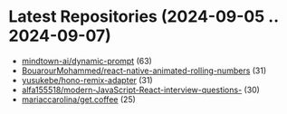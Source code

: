 # Latest Repositories (2024-09-05 .. 2024-09-07)

- [mindtown-ai/dynamic-prompt](https://github.com/mindtown-ai/dynamic-prompt) (63)
- [BouarourMohammed/react-native-animated-rolling-numbers](https://github.com/BouarourMohammed/react-native-animated-rolling-numbers) (31)
- [yusukebe/hono-remix-adapter](https://github.com/yusukebe/hono-remix-adapter) (31)
- [alfa155518/modern-JavaScript-React-interview-questions-](https://github.com/alfa155518/modern-JavaScript-React-interview-questions-) (30)
- [mariaccarolina/get.coffee](https://github.com/mariaccarolina/get.coffee) (25)
